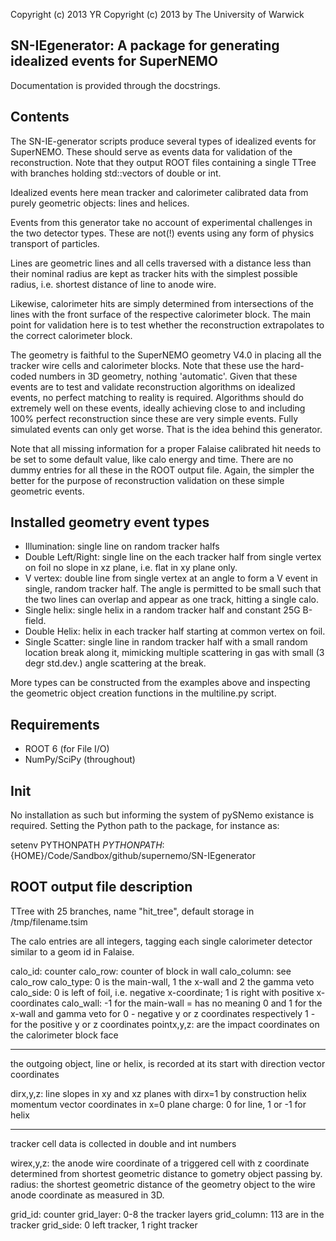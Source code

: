 Copyright (c) 2013 YR
Copyright (c) 2013 by The University of Warwick

SN-IEgenerator: A package for generating idealized events for SuperNEMO
-----------------------------------------------------------------------

Documentation is provided through the docstrings.

Contents
--------
The SN-IE-generator scripts produce several types of idealized events
for SuperNEMO. These should serve as events data for validation of the 
reconstruction. Note that they output ROOT files containing a single TTree
with branches holding std::vectors of double or int.

Idealized events here mean tracker and calorimeter calibrated data from 
purely geometric objects: lines and helices.

Events from this generator take no account of experimental challenges in 
the two detector types. These are not(!) events using any form of physics 
transport of particles.

Lines are geometric lines and all cells traversed 
with a distance less than their nominal radius are kept as tracker hits
with the simplest possible radius, i.e. shortest distance of line to 
anode wire. 

Likewise, calorimeter hits are simply determined from 
intersections of the lines with the front surface of the respective 
calorimeter block. The main point for validation here is to test whether the 
reconstruction extrapolates to the correct calorimeter block.

The geometry is faithful to the SuperNEMO geometry V4.0 in placing all the 
tracker wire cells and calorimeter blocks. Note that these use the hard-coded
numbers in 3D geometry, nothing 'automatic'. Given that these events are to 
test and validate reconstruction algorithms on idealized events, no perfect
matching to reality is required. Algorithms should do extremely well on 
these events, ideally achieving close to and including 100% perfect
reconstruction since these are very simple events. Fully simulated events 
can only get worse. That is the idea behind this generator.

Note that all missing information for a proper Falaise calibrated hit needs
to be set to some default value, like calo energy and time. There are no
dummy entries for all these in the ROOT output file. Again, the simpler
the better for the purpose of reconstruction validation on these simple geometric events.


Installed geometry event types
------------------------------
- Illumination: single line on random tracker halfs
- Double Left/Right: single line on the each tracker half from single vertex on foil
                     no slope in xz plane, i.e. flat in xy plane only.
- V vertex: double line from single vertex at an angle to form a V event in 
            single, random tracker half. The angle is permitted to be small such that 
            the two lines can overlap and appear as one track, hitting a single calo.
- Single helix: single helix in a random tracker half and constant 25G B-field.
- Double Helix: helix in each tracker half starting at common vertex on foil.
- Single Scatter: single line in random tracker half with a small random location 
  break along it, mimicking multiple scattering in gas with small (3 degr std.dev.) angle 
  scattering at the break.

More types can be constructed from the examples above and inspecting the geometric object
creation functions in the multiline.py script.


Requirements
------------
- ROOT 6 (for File I/O)
- NumPy/SciPy (throughout)


Init
----
No installation as such but informing the system of pySNemo existance is required.
Setting the Python path to the package, for instance as:

setenv PYTHONPATH ${PYTHONPATH}:${HOME}/Code/Sandbox/github/supernemo/SN-IEgenerator


ROOT output file description
----------------------------
TTree with 25 branches, name "hit_tree", default storage in /tmp/filename.tsim

The calo entries are all integers, tagging each single calorimeter detector
similar to a geom id in Falaise.

calo_id: counter
calo_row: counter of block in wall
calo_column: see calo_row
calo_type: 0 is the main-wall, 1 the x-wall and 2 the gamma veto
calo_side: 0 is left of foil, i.e. negative x-coordinate;
           1 is right with positive x-coordinates
calo_wall: -1 for the main-wall = has no meaning
           0 and 1 for the x-wall and gamma veto for
           0 - negative y or z coordinates respectively
           1 - for the positive y or z coordinates
pointx,y,z: are the impact coordinates on the calorimeter block face

---
the outgoing object, line or helix, is recorded at its start
with direction vector coordinates

dirx,y,z: line slopes in xy and xz planes with dirx=1 by construction
          helix momentum vector coordinates in x=0 plane
charge: 0 for line, 1 or -1 for helix

---
tracker cell data is collected in double and int numbers

wirex,y,z: the anode wire coordinate of a triggered cell with
           z coordinate determined from shortest geometric
           distance to gometry object passing by.
radius: the shortest geometric distance of the geometry object
        to the wire anode coordinate as measured in 3D.

grid_id: counter
grid_layer: 0-8 the tracker layers
grid_column: 113 are in the tracker
grid_side: 0 left tracker, 1 right tracker

